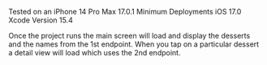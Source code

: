 Tested on an iPhone 14 Pro Max 17.0.1
Minimum Deployments iOS 17.0
Xcode Version 15.4

Once the project runs the main screen will load and display the desserts and the names from the 1st endpoint.
When you tap on a particular dessert a detail view will load which uses the 2nd endpoint.
